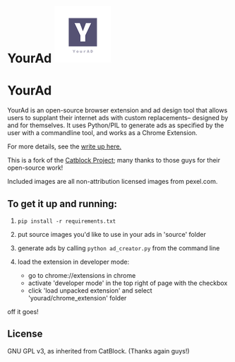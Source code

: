 # YourAd             ![YourAd](https://github.com/mitmedialab/yourAd/blob/master/chrome_extension/img/icon128.png "YourAd") 

# YourAd

YourAd is an open-source browser extension and ad design tool that allows users to supplant their internet ads with custom replacements– designed by and for themselves. It uses Python/PIL to generate ads as specified by the user with a commandline tool, and works as a Chrome Extension.

For more details, see the [write up here.](https://davidbramsay.com/public/RamsayYourAd.pdf)

This is a fork of the [Catblock Project](https://github.com/catblock/catblock); many thanks to those guys for their open-source work!

Included images are all non-attribution licensed images from pexel.com.


## To get it up and running:

1) ```pip install -r requirements.txt```

2) put source images you'd like to use in your ads in 'source' folder

3) generate ads by calling ```python ad_creator.py``` from the command line

4) load the extension in developer mode:
    * go to chrome://extensions in chrome
    * activate 'developer mode' in the top right of page with the checkbox
    * click 'load unpacked extension' and select 'yourad/chrome_extension' folder

off it goes!

## License

GNU GPL v3, as inherited from CatBlock.  (Thanks again guys!)
